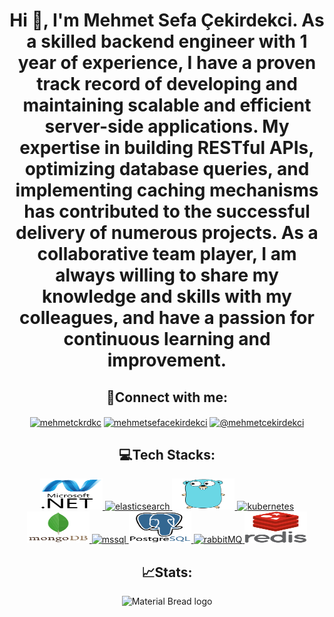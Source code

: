 <h1 align="center">Hi 👋, I'm Mehmet Sefa Çekirdekci. As a skilled backend engineer with 1 year of experience, I have a proven track record of developing and maintaining scalable and efficient server-side applications. 
My expertise in building RESTful APIs, optimizing database queries, and implementing caching mechanisms has contributed to the successful delivery of numerous projects. 
As a collaborative team player, I am always willing to share my knowledge and skills with my colleagues, and have a passion for continuous learning and improvement.</h1>

<h2 align="center">📲Connect with me:</h2>
<p align="center">
<a href="https://twitter.com/mehmetckrdkc" target="blank"><img align="center" src="https://raw.githubusercontent.com/rahuldkjain/github-profile-readme-generator/master/src/images/icons/Social/twitter.svg" alt="mehmetckrdkc" height="50" width="100" /></a>
<a href="https://linkedin.com/in/mehmetsefacekirdekci" target="blank"><img align="center" src="https://raw.githubusercontent.com/rahuldkjain/github-profile-readme-generator/master/src/images/icons/Social/linked-in-alt.svg" alt="mehmetsefacekirdekci" height="50" width="100" /></a>
<a href="https://medium.com/@mehmetcekirdekci" target="blank"><img align="center" src="https://raw.githubusercontent.com/rahuldkjain/github-profile-readme-generator/master/src/images/icons/Social/medium.svg" alt="@mehmetcekirdekci" height="50" width="100" /></a>
</p>

<h2 align="center">💻Tech Stacks:</h2>
<p align="center"> <a href="https://dotnet.microsoft.com/" target="_blank" rel="noreferrer"> <img src="https://raw.githubusercontent.com/devicons/devicon/master/icons/dot-net/dot-net-original-wordmark.svg" alt="dotnet" width="100" height="50"/> </a> <a href="https://www.elastic.co" target="_blank" rel="noreferrer"> <img src="https://www.vectorlogo.zone/logos/elastic/elastic-icon.svg" alt="elasticsearch" width="100" height="50"/> </a> <a href="https://golang.org" target="_blank" rel="noreferrer"> <img src="https://raw.githubusercontent.com/devicons/devicon/master/icons/go/go-original.svg" alt="go" width="100" height="50"/> </a> <a href="https://kubernetes.io" target="_blank" rel="noreferrer"> <img src="https://www.vectorlogo.zone/logos/kubernetes/kubernetes-icon.svg" alt="kubernetes" width="100" height="50"/> </a> <a href="https://www.mongodb.com/" target="_blank" rel="noreferrer"> <img src="https://raw.githubusercontent.com/devicons/devicon/master/icons/mongodb/mongodb-original-wordmark.svg" alt="mongodb" width="100" height="50"/> </a> <a href="https://www.microsoft.com/en-us/sql-server" target="_blank" rel="noreferrer"> <img src="https://www.svgrepo.com/show/303229/microsoft-sql-server-logo.svg" alt="mssql" width="100" height="50"/> </a> <a href="https://www.postgresql.org" target="_blank" rel="noreferrer"> <img src="https://raw.githubusercontent.com/devicons/devicon/master/icons/postgresql/postgresql-original-wordmark.svg" alt="postgresql" width="100" height="50"/> </a> <a href="https://www.rabbitmq.com" target="_blank" rel="noreferrer"> <img src="https://www.vectorlogo.zone/logos/rabbitmq/rabbitmq-icon.svg" alt="rabbitMQ" width="100" height="50"/> </a> <a href="https://redis.io" target="_blank" rel="noreferrer"> <img src="https://raw.githubusercontent.com/devicons/devicon/master/icons/redis/redis-original-wordmark.svg" alt="redis" width="100" height=50"/> </a> </p>

<h2 align="center">📈Stats:</h2>
<p align="center">
    <img width="500" src="https://github-readme-stats.vercel.app/api?username=mehmetcekirdekci&count_private=true" alt="Material Bread logo">
</p>

